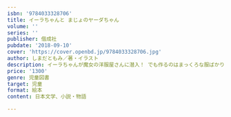 ```yaml
---
isbn: '9784033328706'
title: イーラちゃんと まじょのヤーダちゃん
volume: ''
series: ''
publisher: 偕成社
pubdate: '2018-09-10'
cover: 'https://cover.openbd.jp/9784033328706.jpg'
author: しまだともみ／著・イラスト
description: イーラちゃんが魔女の洋服屋さんに潜入！ でも作るのはまっくろな服ばかりで退屈です。そこでイーラちゃん、いいことを考えした。
price: '1300'
genre: 児童図書
target: 児童
format: 絵本
content: 日本文学、小説・物語

---
```

